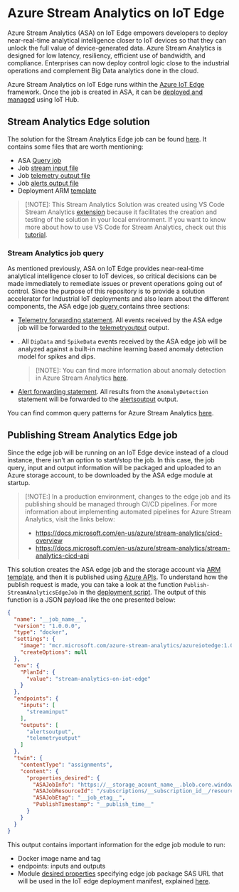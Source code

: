 # Azure Stream Analytics on IoT Edge

Azure Stream Analytics (ASA) on IoT Edge empowers developers to deploy near-real-time analytical intelligence closer to IoT devices so that they can unlock the full value of device-generated data. Azure Stream Analytics is designed for low latency, resiliency, efficient use of bandwidth, and compliance. Enterprises can now deploy control logic close to the industrial operations and complement Big Data analytics done in the cloud.

Azure Stream Analytics on IoT Edge runs within the [Azure IoT Edge](https://azure.microsoft.com/campaigns/iot-edge/) framework. Once the job is created in ASA, it can be [deployed and managed](https://docs.microsoft.com/en-us/azure/iot-edge/tutorial-deploy-stream-analytics) using IoT Hub.



## Stream Analytics Edge solution

The solution for the Stream Analytics Edge job can be found [here](../StreamAnalytics/EdgeASA/). It contains some files that are worth mentioning:

- ASA [Query job](../StreamAnalytics/EdgeASA/EdgeASA.asaql)
- Job [stream input file](../StreamAnalytics/EdgeASA/Inputs/streaminput.json)
- Job [telemetry output file](../StreamAnalytics/EdgeASA/Outputs/telemetryoutput.json)
- Job [alerts output file](../StreamAnalytics/EdgeASA/Outputs/alertsoutput.json)
- Deployment ARM [template](../StreamAnalytics/EdgeASA/Deploy/EdgeASA.JobTemplate.json)



> [!NOTE]: This Stream Analytics Solution was created using VS Code Stream Analytics [extension](https://marketplace.visualstudio.com/items?itemName=ms-bigdatatools.vscode-asa) because it facilitates the creation and testing of the solution in your local environment. If you want to know more about how to use VS Code for Stream Analytics, check out this [tutorial](https://docs.microsoft.com/en-us/azure/stream-analytics/quick-create-visual-studio-code).



### Stream Analytics job query

As mentioned previously, ASA on IoT Edge provides near-real-time analytical intelligence closer to IoT devices, so critical decisions can be made immediately to remediate issues or prevent operations going out of control. Since the purpose of this repository is to provide a solution accelerator for Industrial IoT deployments and also learn about the different components, the ASA edge job [query ](../StreamAnalytics/EdgeASA/EdgeASA.asaql) contains three sections:

- [Telemetry forwarding statement](../StreamAnalytics/EdgeASA/EdgeASA.asaql#L36). All events received by the ASA edge job will be forwarded to the [telemetryoutput](../StreamAnalytics/EdgeASA/Outputs/telemetryoutput.json) output.

- . All `DipData` and `SpikeData` events received by the ASA edge job will be analyzed against a built-in machine learning based anomaly detection model for spikes and dips.

  > [!NOTE]: You can find more information about anomaly detection in Azure Stream Analytics [here](https://docs.microsoft.com/en-us/azure/stream-analytics/stream-analytics-machine-learning-anomaly-detection).

- [Alert forwarding statement](../StreamAnalytics/EdgeASA/EdgeASA.asaql#L17). All results from the `AnomalyDetection` statement will be forwarded to the [alertsoutput](../StreamAnalytics/EdgeASA/Outputs/alertsoutput.json) output.



You can find common query patterns for Azure Stream Analytics [here](https://docs.microsoft.com/en-us/azure/stream-analytics/stream-analytics-stream-analytics-query-patterns).



## Publishing Stream Analytics Edge job

Since the edge job will be running on an IoT Edge device instead of a cloud instance, there isn't an option to start/stop the job. In this case, the job query, input and output information will be packaged and uploaded to an Azure storage account, to be downloaded by the ASA edge module at startup.



>  [!NOTE:] In a production environment, changes to the edge job and its publishing should be managed through CI/CD pipelines. For more information about implementing automated pipelines for Azure Stream Analytics, visit the links below:
>
> -  https://docs.microsoft.com/en-us/azure/stream-analytics/cicd-overview
> - https://docs.microsoft.com/en-us/azure/stream-analytics/stream-analytics-cicd-api



This solution creates the ASA edge job and the storage account via [ARM template](../Templates/azuredeploy.json), and then it is published using [Azure APIs](https://docs.microsoft.com/en-us/azure/stream-analytics/stream-analytics-cicd-api#publish-edge-package). To understand how the publish request is made, you can take a look at the function `Publish-StreamAnalyticsEdgeJob` in the [deployment script](../Scripts/deploy.ps1). The output of this function is a JSON payload like the one presented below:

```json
{
  "name": "__job_name__",
  "version": "1.0.0.0",
  "type": "docker",
  "settings": {
    "image": "mcr.microsoft.com/azure-stream-analytics/azureiotedge:1.0.8",
    "createOptions": null
  },
  "env": {
    "PlanId": {
      "value": "stream-analytics-on-iot-edge"
    }
  },
  "endpoints": {
    "inputs": [
      "streaminput"
    ],
    "outputs": [
      "alertsoutput",
      "telemetryoutput"
    ]
  },
  "twin": {
    "contentType": "assignments",
    "content": {
      "properties_desired": {
        "ASAJobInfo": "https://__storage_acount_name__.blob.core.windows.net/__container_name__/ASAEdgeJobs/__unique_guid__/ASAEdgeJobDefinition.zip?__sas_token__",
        "ASAJobResourceId": "/subscriptions/__subscription_id__/resourceGroups/__resource_group_name__/providers/Microsoft.StreamAnalytics/streamingjobs/__job_name__",
        "ASAJobEtag": "__job_etag__",
        "PublishTimestamp": "__publish_time__"
      }
    }
  }
}

```

This output contains important information for the edge job module to run: 

- Docker image name and tag
- endpoints: inputs and outputs
- Module [desired properties](https://docs.microsoft.com/en-us/azure/iot-edge/module-composition#define-or-update-desired-properties) specifying edge job package SAS URL that will be used in the IoT edge deployment manifest, explained [here](./IoTEdgeDeployment.md).